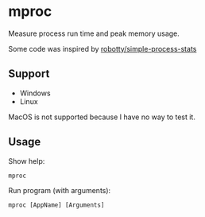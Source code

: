 # mproc
Measure process run time and peak memory usage.

Some code was inspired by [robotty/simple-process-stats](https://github.com/robotty/simple-process-stats)

## Support
- Windows
- Linux

MacOS is not supported because I have no way to test it.

## Usage
Show help:
```
mproc
```

Run program (with arguments):
```
mproc [AppName] [Arguments]
```
